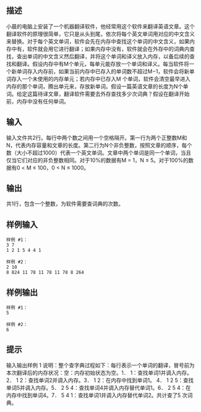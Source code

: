 ## 描述


小晨的电脑上安装了一个机器翻译软件，他经常用这个软件来翻译英语文章。这个翻译软件的原理很简单，它只是从头到尾，依次将每个英文单词用对应的中文含义来替换。对于每个英文单词，软件会先在内存中查找这个单词的中文含义，如果内存中有，软件就会用它进行翻译；如果内存中没有，软件就会在外存中的词典内查找，查出单词的中文含义然后翻译，并将这个单词和译义放入内存，以备后续的查找和翻译。假设内存中有M个单元，每单元能存放一个单词和译义。每当软件将一个新单词存入内存前，如果当前内存中已存入的单词数不超过M−1，软件会将新单词存入一个未使用的内存单元；若内存中已存入M 个单词，软件会清空最早进入内存的那个单词，腾出单元来，存放新单词。假设一篇英语文章的长度为N个单词。给定这篇待译文章，翻译软件需要去外存查找多少次词典？假设在翻译开始前，内存中没有任何单词。


## 输入


输入文件共2行。每行中两个数之间用一个空格隔开。第一行为两个正整数M和N，代表内存容量和文章的长度。第二行为N个非负整数，按照文章的顺序，每个数（大小不超过1000）代表一个英文单词。文章中两个单词是同一个单词，当且仅当它们对应的非负整数相同。对于10%的数据有M = 1，N ≤ 5。对于100%的数据有0 < M ≤ 100，0 < N ≤ 1000。

## 输出


共1行，包含一个整数，为软件需要查词典的次数。

## 样例输入


```
样例 #1：
3 7
1 2 1 5 4 4 1

样例 #2：
2 10
8 824 11 78 11 78 11 78 8 264
```


## 样例输出


```
样例 #1：
5

样例 #2：
6
```


## 提示


输入输出样例 1 说明：整个查字典过程如下：每行表示一个单词的翻译，冒号前为本次翻译后的内存状况：空：内存初始状态为空。1． 1：查找单词1并调入内存。2． 1 2：查找单词2并调入内存。3． 1 2：在内存中找到单词1。 4． 1 2 5：查找单词5并调入内存。5． 2 5 4：查找单词4并调入内存替代单词1。6． 2 5 4：在内存中找到单词4。7． 5 4 1：查找单词1并调入内存替代单词2。共计查了5 次词典。

